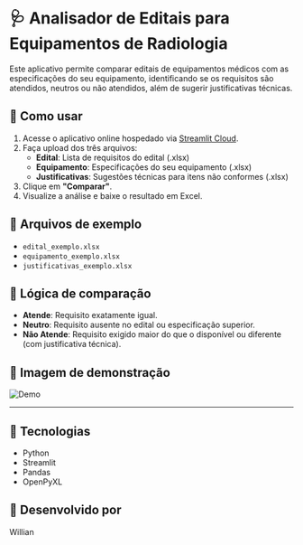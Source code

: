 # 🩺 Analisador de Editais para Equipamentos de Radiologia

Este aplicativo permite comparar editais de equipamentos médicos com as especificações do seu equipamento, identificando se os requisitos são atendidos, neutros ou não atendidos, além de sugerir justificativas técnicas.

## 🚀 Como usar

1. Acesse o aplicativo online hospedado via [Streamlit Cloud](https://share.streamlit.io).
2. Faça upload dos três arquivos:
   - **Edital**: Lista de requisitos do edital (.xlsx)
   - **Equipamento**: Especificações do seu equipamento (.xlsx)
   - **Justificativas**: Sugestões técnicas para itens não conformes (.xlsx)
3. Clique em **"Comparar"**.
4. Visualize a análise e baixe o resultado em Excel.

## 📂 Arquivos de exemplo

- `edital_exemplo.xlsx`
- `equipamento_exemplo.xlsx`
- `justificativas_exemplo.xlsx`

## 🧠 Lógica de comparação

- **Atende**: Requisito exatamente igual.
- **Neutro**: Requisito ausente no edital ou especificação superior.
- **Não Atende**: Requisito exigido maior do que o disponível ou diferente (com justificativa técnica).

## 📸 Imagem de demonstração

![Demo](demo.png) <!-- Adicione uma captura de tela se desejar -->

---

## 🤖 Tecnologias

- Python
- Streamlit
- Pandas
- OpenPyXL

## 🧪 Desenvolvido por

Willian
